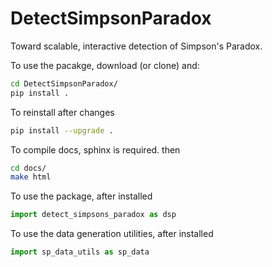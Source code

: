 # DetectSimpsonParadox

Toward scalable, interactive detection of Simpson's Paradox. 

To use the pacakge, download (or clone) and:
```bash
cd DetectSimpsonParadox/
pip install .
```

To reinstall after changes
```bash
pip install --upgrade .
```

To compile docs, sphinx is required. then

```bash
cd docs/
make html
```
    
To use the package, after installed

```python
import detect_simpsons_paradox as dsp
```

To use the data generation utilities, after installed

```python
import sp_data_utils as sp_data
```

